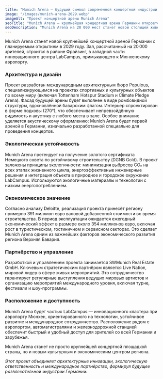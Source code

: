 ```yaml
---
title: "Munich Arena — будущий символ современной концертной индустрии Германии"
image: "/images/munich-arena-2029.webp"
imageAlt: "Проект концертной арены Munich Arena"
seoTitle: "Munich Arena — крупнейшая концертная арена Германии откроется в 2029 году"
seoDescription: "Munich Arena на 20 000 мест станет новой столицей живой музыки в Германии. Архитектура, устойчивость, партнёры и влияние на экономику региона."
---
```


Munich Arena станет новой крупнейшей концертной ареной Германии с планируемым открытием в 2029 году. Зал, рассчитанный на 20 000 зрителей, строится в районе Фрайзинг, в западной части инновационного центра LabCampus, примыкающего к Мюнхенскому аэропорту.

### Архитектура и дизайн

Проект разработан международным архитектурным бюро Populous, специализирующимся на проектах спортивных и культурных объектов по всему миру (включая Tottenham Hotspur Stadium и Climate Pledge Arena). Фасад будущей арены будет выполнен в виде ромбовидной структуры, вдохновлённой баварским флагом. Интерьер спроектирован в форме подковы (270°), что обеспечивает непревзойдённую видимость и акустику с любого места в зале. Особое внимание уделяется акустическому оформлению: Munich Arena будет первой ареной в Германии, изначально разработанной специально для проведения концертов.

### Экологическая устойчивость

Munich Arena претендует на получение золотого сертификата Немецкого совета по устойчивому строительству (DGNB Gold). В проект заложены принципы экологичности: минимизация выбросов CO₂ на всех этапах жизненного цикла, энергоэффективные инженерные решения и интеграция объекта в природное и городское окружение LabCampus. Используются экологичные материалы и технологии с низким энергопотреблением.

### Экономическое значение

Согласно анализу Deloitte, реализация проекта принесёт региону примерно 391 миллион евро валовой добавленной стоимости во время строительства. В период эксплуатации ожидается ежегодный экономический эффект в размере около 354 миллионов евро, включая рост в туристическом, гостиничном и сервисном секторах. Это сделает Munich Arena одним из важнейших факторов экономического развития региона Верхняя Бавария.

### Партнёрство и управление

Разработкой и управлением проекта занимается SWMunich Real Estate GmbH. Ключевым стратегическим партнёром является Live Nation, мировой лидер в сфере живых мероприятий. Это сотрудничество гарантирует регулярные выступления ведущих мировых артистов и организацию мероприятий международного уровня, включая турне, фестивали и шоу-программы.

### Расположение и доступность

Munich Arena будет частью LabCampus — инновационного кластера при аэропорту Мюнхен, ориентированного на технологии, устойчивое развитие и международное сотрудничество. Расположение рядом с аэропортом, автомагистралями и железнодорожной станцией обеспечит быстрый и удобный доступ для зрителей со всей Германии и зарубежья.

Munich Arena станет не просто крупнейшей концертной площадкой страны, но и новым культурным и экономическим центром региона. 

_Этот проект объединяет архитектурные инновации, экологическую ответственность и международное партнёрство, формируя будущее развлекательной индустрии Германии._
